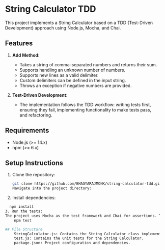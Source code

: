 # String Calculator TDD

This project implements a String Calculator based on a TDD (Test-Driven Development) approach using Node.js, Mocha, and Chai.

## Features

1. **Add Method**:
   - Takes a string of comma-separated numbers and returns their sum.
   - Supports handling an unknown number of numbers.
   - Supports new lines as a valid delimiter.
   - Custom delimiters can be defined in the input string.
   - Throws an exception if negative numbers are provided.
   
2. **Test-Driven Development**:
   - The implementation follows the TDD workflow: writing tests first, ensuring they fail, implementing functionality to make tests pass, and refactoring.

## Requirements

- Node.js (>= 14.x)
- npm (>= 6.x)

## Setup Instructions

1. Clone the repository:
   ```bash
   git clone https://github.com/BHAGYARAJMONK/string-calculator-tdd.git
   Navigate into the project directory:


2. Install dependencies:
```bash
  npm install
3. Run the tests:
The project uses Mocha as the test framework and Chai for assertions. To run the tests, simply use:
    npm test

## File Structure
    StringCalculator.js: Contains the String Calculator class implementation.
    test.js: Contains the unit tests for the String Calculator.
    package.json: Project configuration and dependencies.
